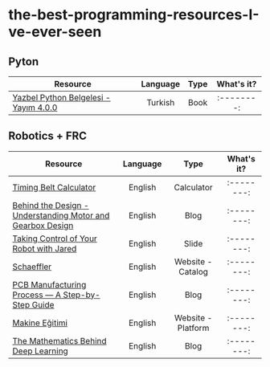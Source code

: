 # the-best-programming-resources-I-ve-ever-seen

## **Pyton**

| Resource                                                                                                                                                               | Language | Type       | What's it? |
| -------------                                                                                                                                                          |:--------:| :--------: | :--------: |
| [Yazbel Python Belgelesi - Yayım 4.0.0](https://python-istihza.yazbel.com/YazbelPythonProgramlamaDiliBelgeleri.pdf)                                                    |Turkish   | Book       | :--------: |

## **Robotics + FRC**

| Resource                                                                                                                                                               | Language | Type               | What's it? |
| -------------                                                                                                                                                          |:--------:| :--------:         | :--------: |
| [Timing Belt Calculator](https://www.bbman.com/belt-length-calculator/)                                                                                                |English   | Calculator         | :--------: |
| [Behind the Design - Understanding Motor and Gearbox Design](https://blog.thebluealliance.com/2013/06/24/behind-the-design-understanding-motor-and-gearbox-design/)    |English   | Blog               | :--------: |
| [Taking Control of Your Robot with Jared](https://www.team254.com/documents/control/)                                                                                  |English   | Slide              | :--------: |
| [Schaeffler](https://medias.schaeffler.de)                                                                                                                             |English   | Website - Catalog  | :--------: |
| [PCB Manufacturing Process — A Step-by-Step Guide](https://www.pcbcart.com/article/content/PCB-manufacturing-process.html)                                             |English   | Blog               | :--------: |
| [Makine Eğitimi](https://www.makinaegitimi.com/)                                                                                                                       |English   | Website - Platform | :--------: |
| [The Mathematics Behind Deep Learning](https://towardsdatascience.com/the-mathematics-behind-deep-learning-f6c35a0fe077)                                               |English   | Blog               | :--------: |
